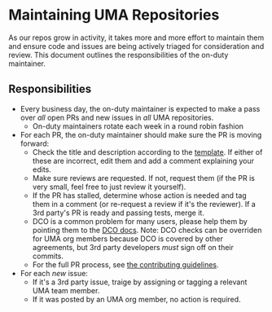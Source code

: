 # Maintaining UMA Repositories

As our repos grow in activity, it takes more and more effort to maintain them and ensure code and issues are being
actively triaged for consideration and review. This document outlines the responsibilities of the on-duty maintainer.

## Responsibilities

- Every business day, the on-duty maintainer is expected to make a pass over _all_ open PRs and new issues in _all_
  UMA repositories.
  - On-duty maintainers rotate each week in a round robin fashion
- For each PR, the on-duty maintainer should make sure the PR is moving forward:
  - Check the title and description according to the [template](./.github/PULL_REQUEST_TEMPLATE.md). If either of
    these are incorrect, edit them and add a comment explaining your edits.
  - Make sure reviews are requested. If not, request them (if the PR is very small, feel free to just review it
    yourself).
  - If the PR has stalled, determine whose action is needed and tag them in a comment (or re-request a review if it's
    the reviewer). If a 3rd party's PR is ready and passing tests, merge it.
  - DCO is a common problem for many users, please help them by pointing them to the
    [DCO docs](https://github.com/apps/dco). Note: DCO checks can be overriden for UMA org members because DCO is covered
    by other agreements, but 3rd party developers _must_ sign off on their commits.
  - For the full PR process, see [the contributing guidelines](./CONTRIBUTING.md).
- For each _new_ issue:
  - If it's a 3rd party issue, traige by assigning or tagging a relevant UMA team member.
  - If it was posted by an UMA org member, no action is required.
